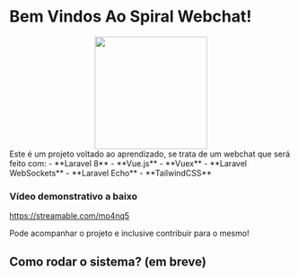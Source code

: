 # Bem Vindos Ao Spiral Webchat!
<center>
<img src="https://www.flaticon.com/svg/static/icons/svg/137/137099.svg" height="200px" width="200px">
</center>
Este é um projeto voltado ao aprendizado, se trata de um webchat que será feito com: 
- **Laravel 8**
- **Vue.js**
- **Vuex**
- **Laravel WebSockets**
- **Laravel Echo**
- **TailwindCSS**

### Vídeo demonstrativo a baixo

https://streamable.com/mo4nq5

Pode acompanhar o projeto e inclusive contribuir para o mesmo!

## Como rodar o sistema? (em breve)
